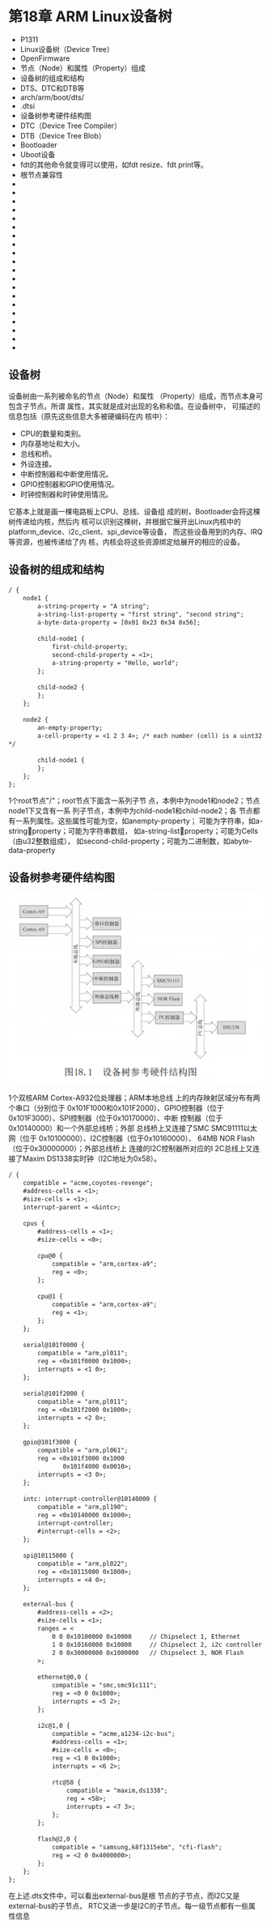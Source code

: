 # 第18章 ARM Linux设备树


- P1311
- Linux设备树（Device Tree）
- OpenFirmware
- 节点（Node）和属性（Property）组成
- 设备树的组成和结构
- DTS、DTC和DTB等
- arch/arm/boot/dts/
- .dtsi
- 设备树参考硬件结构图
- DTC（Device Tree Compiler）
- DTB（Device Tree Blob）
- Bootloader
- Uboot设备
- fdt的其他命令就变得可以使用，如fdt resize、fdt print等。
- 根节点兼容性
- 
- 
- 
- 
- 
- 
- 
- 
- 
- 
- 
- 
- 
- 
- 
- 
- 
- 
- 
- 


## 设备树

设备树由一系列被命名的节点（Node）和属性
（Property）组成，而节点本身可包含子节点。所谓
属性，其实就是成对出现的名称和值。在设备树中，
可描述的信息包括（原先这些信息大多被硬编码在内
核中）：

- CPU的数量和类别。
- 内存基地址和大小。
- 总线和桥。
- 外设连接。
- 中断控制器和中断使用情况。
- GPIO控制器和GPIO使用情况。
- 时钟控制器和时钟使用情况。

它基本上就是画一棵电路板上CPU、总线、设备组
成的树，Bootloader会将这棵树传递给内核，然后内
核可以识别这棵树，并根据它展开出Linux内核中的
platform_device、i2c_client、spi_device等设备，
而这些设备用到的内存、IRQ等资源，也被传递给了内
核，内核会将这些资源绑定给展开的相应的设备。

## 设备树的组成和结构

```dts
/ {
    node1 {
        a-string-property = "A string";
        a-string-list-property = "first string", "second string";
        a-byte-data-property = [0x01 0x23 0x34 0x56];

        child-node1 {
            first-child-property;
            second-child-property = <1>;
            a-string-property = "Hello, world";
        };

        child-node2 {
        };
    };

    node2 {
        an-empty-property;
        a-cell-property = <1 2 3 4>; /* each number (cell) is a uint32 */

        child-node1 {
        };
    };
};
```

1个root节点"/"；root节点下面含一系列子节
点，本例中为node1和node2；节点node1下又含有一系
列子节点，本例中为child-node1和child-node2；各
节点都有一系列属性。这些属性可能为空，如anempty-property；
可能为字符串，如a-string￾property；可能为字符串数组，
如a-string-list￾property；可能为Cells（由u32整数组成），
如second-child-property；可能为二进制数，如abyte-data-property

## 设备树参考硬件结构图

![018-linux-dts-arch.png](images/018-linux-dts-arch.png)

1个双核ARM Cortex-A932位处理器；ARM本地总线
上的内存映射区域分布有两个串口（分别位于
0x101F1000和0x101F2000）、GPIO控制器（位于
0x101F3000）、SPI控制器（位于0x10170000）、中断
控制器（位于0x10140000）和一个外部总线桥；外部
总线桥上又连接了SMC SMC91111以太网（位于
0x10100000）、I2C控制器（位于0x10160000）、
64MB NOR Flash（位于0x30000000）；外部总线桥上
连接的I2C控制器所对应的I
2C总线上又连接了Maxim
DS1338实时钟（I2C地址为0x58）。

```dts
/ {
    compatible = "acme,coyotes-revenge";
    #address-cells = <1>;
    #size-cells = <1>;
    interrupt-parent = <&intc>;

    cpus {
        #address-cells = <1>;
        #size-cells = <0>;

        cpu@0 {
            compatible = "arm,cortex-a9";
            reg = <0>;
        };

        cpu@1 {
            compatible = "arm,cortex-a9";
            reg = <1>;
        };
    };

    serial@101f0000 {
        compatible = "arm,pl011";
        reg = <0x101f0000 0x1000>;
        interrupts = <1 0>;
    };

    serial@101f2000 {
        compatible = "arm,pl011";
        reg = <0x101f2000 0x1000>;
        interrupts = <2 0>;
    };

    gpio@101f3000 {
        compatible = "arm,pl061";
        reg = <0x101f3000 0x1000
               0x101f4000 0x0010>;
        interrupts = <3 0>;
    };

    intc: interrupt-controller@10140000 {
        compatible = "arm,pl190";
        reg = <0x10140000 0x1000>;
        interrupt-controller;
        #interrupt-cells = <2>;
    };

    spi@10115000 {
        compatible = "arm,pl022";
        reg = <0x10115000 0x1000>;
        interrupts = <4 0>;
    };

    external-bus {
        #address-cells = <2>;
        #size-cells = <1>;
        ranges = <
            0 0 0x10100000 0x10000     // Chipselect 1, Ethernet
            1 0 0x10160000 0x10000     // Chipselect 2, i2c controller
            2 0 0x30000000 0x1000000   // Chipselect 3, NOR Flash
        >;

        ethernet@0,0 {
            compatible = "smc,smc91c111";
            reg = <0 0 0x1000>;
            interrupts = <5 2>;
        };

        i2c@1,0 {
            compatible = "acme,a1234-i2c-bus";
            #address-cells = <1>;
            #size-cells = <0>;
            reg = <1 0 0x1000>;
            interrupts = <6 2>;

            rtc@58 {
                compatible = "maxim,ds1338";
                reg = <58>;
                interrupts = <7 3>;
            };
        };

        flash@2,0 {
            compatible = "samsung,k8f1315ebm", "cfi-flash";
            reg = <2 0 0x4000000>;
        };
    };
};

```

在上述.dts文件中，可以看出external-bus是根
节点的子节点，而I2C又是external-bus的子节点，
RTC又进一步是I2C的子节点。每一级节点都有一些属
性信息

